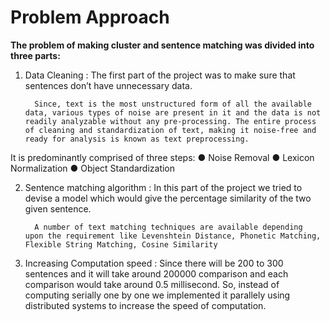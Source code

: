 # Problem Approach

**The problem of making cluster and sentence matching was divided into three parts:**

1.	Data Cleaning : The first part of the project was to make sure that sentences don’t have unnecessary data. 

          Since, text is the most unstructured form of all the available data, various types of noise are present in it and the data is not readily analyzable without any pre-processing. The entire process of cleaning and standardization of text, making it noise-free and ready for analysis is known as text preprocessing.
It is predominantly comprised of three steps:
●	Noise Removal
●	Lexicon Normalization
●	Object Standardization


2.	Sentence matching algorithm : In this part of the project we tried to devise a model which would give the percentage similarity of the two given sentence. 

          A number of text matching techniques are available depending   upon the requirement like Levenshtein Distance, Phonetic Matching, Flexible String Matching, Cosine Similarity

3.	Increasing Computation speed : Since there will be 200 to 300 sentences and it will take around 200000 comparison and each comparison would take around 0.5 millisecond. So, instead of computing serially one by one we implemented it parallely using distributed systems to increase the speed of computation.
